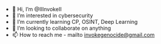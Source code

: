 - 👋 Hi, I’m @IIInvokeII
- 👀 I’m interested in cybersecurity
- 🌱 I’m currently learning CP, OSINT, Deep Learning
- 💞️ I’m looking to collaborate on anything 
- 📫 How to reach me - mailto invokegenocide@gmail.com 

<!---
IIInvokeII/IIInvokeII is a ✨ special ✨ repository because its `README.md` (this file) appears on your GitHub profile.
You can click the Preview link to take a look at your changes.
--->
